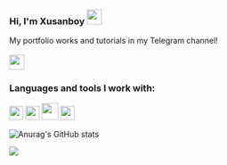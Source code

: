 ### Hi, I'm Xusanboy <img src="https://media.giphy.com/media/hvRJCLFzcasrR4ia7z/giphy.gif" width="27px">
My portfolio works and tutorials in my Telegram channel!
<br/><br/>
<a href="https://t.me/Tursunov_portfolios">
  <img src="https://upload.wikimedia.org/wikipedia/commons/thumb/8/83/Telegram_2019_Logo.svg/640px-Telegram_2019_Logo.svg.png" width="27px">
</a>
<br/>
### Languages and tools I work with:

<code><img src="https://cdn-icons-png.flaticon.com/512/732/732212.png" width="25px"></code>
<code><img src="https://upload.wikimedia.org/wikipedia/commons/thumb/3/3d/CSS.3.svg/1200px-CSS.3.svg.png" width="25px"></code>
<code><img src="https://getbootstrap.com/docs/5.0/assets/brand/bootstrap-logo.svg" width="30px"></code>
<code><img src="https://upload.wikimedia.org/wikipedia/commons/thumb/9/99/Unofficial_JavaScript_logo_2.svg/480px-Unofficial_JavaScript_logo_2.svg.png" width="25px"></code>

![Anurag's GitHub stats](https://github-readme-stats.vercel.app/api?username=coderxusanboy&show_icons=true&theme=radical)

<img src="https://forthebadge.com/images/badges/built-with-love.svg">
